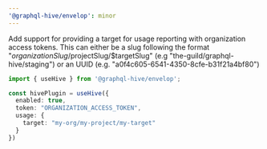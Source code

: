 ```yaml
---
'@graphql-hive/envelop': minor
---
```


Add support for providing a target for usage reporting with organization access tokens.
This can either be a slug following the format "$organizationSlug/$projectSlug/$targetSlug" (e.g "the-guild/graphql-hive/staging")
or an UUID (e.g. "a0f4c605-6541-4350-8cfe-b31f21a4bf80")

```ts
import { useHive } from '@graphql-hive/envelop';

const hivePlugin = useHive({
  enabled: true,
  token: "ORGANIZATION_ACCESS_TOKEN",
  usage: {
    target: "my-org/my-project/my-target"
  }
})
```

